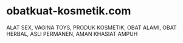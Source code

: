 obatkuat-kosmetik.com
=====================

ALAT SEX, VAGINA TOYS, PRODUK KOSMETIK, OBAT ALAMI, OBAT HERBAL, ASLI PERMANEN, AMAN KHASIAT AMPUH